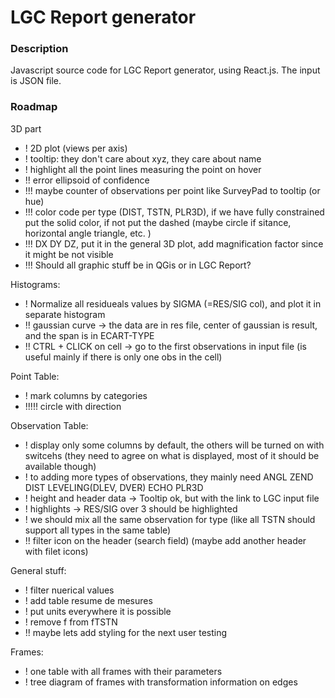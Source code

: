 # LGC Report generator

### Description

Javascript source code for LGC Report generator, using React.js. The input is JSON file.

### Roadmap

3D part

- ! 2D plot (views per axis)
- ! tooltip: they don't care about xyz, they care about name
- ! highlight all the point lines measuring the point on hover
- !! error ellipsoid of confidence
- !!! maybe counter of observations per point like SurveyPad to tooltip (or hue)
- !!! color code per type (DIST, TSTN, PLR3D), if we have fully constrained put the solid color, if not put the dashed (maybe circle if sitance, horizontal angle triangle, etc. )
- !!! DX DY DZ, put it in the general 3D plot, add magnification factor since it might be not visible
- !!! Should all graphic stuff be in QGis or in LGC Report?

Histograms:

- ! Normalize all residueals values by SIGMA (=RES/SIG col), and plot it in separate histogram
- !! gaussian curve -> the data are in res file, center of gaussian is result, and the span is in ECART-TYPE
- !! CTRL + CLICK on cell -> go to the first observations in input file (is useful mainly if there is only one obs in the cell)

Point Table:

- ! mark columns by categories
- !!!!! circle with direction

Observation Table:

- ! display only some columns by default, the others will be turned on with switcehs (they need to agree on what is displayed, most of it should be available though)
- ! to adding more types of observations, they mainly need ANGL ZEND DIST LEVELING(DLEV, DVER) ECHO PLR3D
- ! height and header data -> Tooltip ok, but with the link to LGC input file
- ! highlights -> RES/SIG over 3 should be highlighted
- ! we should mix all the same observation for type (like all TSTN should support all types in the same table)
- !! filter icon on the header (search field) (maybe add another header with filet icons)

General stuff:

- ! filter nuerical values
- ! add table resume de mesures
- ! put units everywhere it is possible
- ! remove f from fTSTN
- !! maybe lets add styling for the next user testing

Frames:

- ! one table with all frames with their parameters
- ! tree diagram of frames with transformation information on edges
